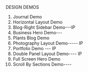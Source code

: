 DESIGN DEMOS

1. Journal Demo
2. Horizontal Layout Demo
3. Blog-Right Sidebar Demo---IP
4. Business Hero Demo---
5. Plants Blog Demo
6. Photography Layout Demo----- IP
7. Portfolio Demo --- IP
8. Double Panel Layout Demo---- IP
9. Full Screen Hero Demo
10. Scroll By Sections Demo----
